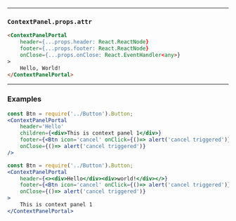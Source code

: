 ______________________________________________________________________________

### `ContextPanel.props.attr`

```html
<ContextPanelPortal
    header={...props.header: React.ReactNode}
    footer={...props.footer: React.ReactNode}
    onClose={...props.onClose: React.EventHandler<any>}
>
    Hello, World!
</ContextPanelPortal>
```
______________________________________________________________________________

### Examples

```jsx
const Btn = require('../Button').Button;
<ContextPanelPortal 
    header='Hello'
    children={<div>This is context panel 1</div>}
    footer={<Btn icon='cancel' onClick={()=> alert('cancel triggered')} attr={{ container: { autoFocus: true }}}>Cancel</Btn>}
    onClose={()=> alert('cancel triggered')}
/>
```

```jsx
const Btn = require('../Button').Button;
<ContextPanelPortal 
    header={<><div>Hello</div><div>world!</div></>}
    footer={<Btn icon='cancel' onClick={()=> alert('cancel triggered')} attr={{ container: { autoFocus: true }}}>Cancel</Btn>}
    onClose={()=> alert('cancel triggered')}
>
    This is context panel 1          
</ContextPanelPortal>
```
